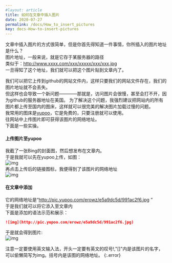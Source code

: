 ```yaml
---
#layout: article
title: 如何在文章中插入图片
date: 2020-07-27
permalink: /docs/How_to_insert_pictures
key: docs-How-to-insert-pictures
---  
```

文章中插入图片的方式很简单，但是你首先得知道一件事情，你所插入的图片地址是什么？  
图片地址，一般来说，就是它存于某服务器的路径  
类似于：http://www.xxxx.com/xxx/xxxxx/xxx/xxx.jpg  
一旦得知了这个地址，我们就可以把这个图片贴到文章内了。  
  
我们可以把它上传到github的网站文件内，这样只要我们的网站文件存在，我们的图片地址就不会丢失。  
但这样也会导致一个新问题————那就是，访问图片会很慢，甚至会打不开，因为github的服务器地址在美国。
为了解决这个问题，我强烈建议把网站内的所有图片都上传至国内的图床，这样就可以很完美的解决图片加载过慢的问题。  
我常用的图床是[yupoo](yupoo.com)，它是免费的，只要注册就可以使用。  
往网站中上传图片即可获得该图片的网络地址。  
下面是一些实操。  
#### 上传图片至yupoo  
我截了一张Bing的封面图，然后想发布在文章内。  
于是我就可以先在yupoo上传，如图：  
![img](http://pic.yupoo.com/erowz/76253710/c8e3704e.jpg)  
再点击上传后的链接图标，我便得到了该图片的网络地址  
![img](http://pic.yupoo.com/erowz/016f1ae2/7dde3b03.jpg)  
#### 在文章中添加
它的网络地址是“http://pic.yupoo.com/erowz/e5a9dc5d/991ac2f6.jpg ”  
于是我们就可以将它添入至文章内  
下面是添加的语法示范和展示：
```markdown
![img](http://pic.yupoo.com/erowz/e5a9dc5d/991ac2f6.jpg)
```
于是就会得到图片:  
![img](http://pic.yupoo.com/erowz/e5a9dc5d/991ac2f6.jpg)  

注意一定要使用英文输入法，开头一定要有英文的叹号!,"[]"内是该图片的名字，可以偷懒简写为img。括号内是该图的网络地址。
{:.error}